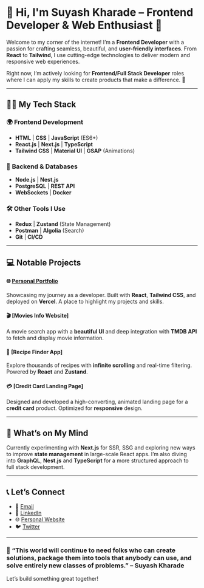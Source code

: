 # 🌟 Hi, I'm **Suyash Kharade** – Frontend Developer & Web Enthusiast 🚀

Welcome to my corner of the internet! I’m a **Frontend Developer** with a passion for crafting seamless, beautiful, and **user-friendly interfaces**. From **React** to **Tailwind**, I use cutting-edge technologies to deliver modern and responsive web experiences.

Right now, I’m actively looking for **Frontend/Full Stack Developer** roles where I can apply my skills to create products that make a difference. 💼

---

## 🧑‍💻 **My Tech Stack**  

### 🌍 **Frontend Development**  
- **HTML** | **CSS** | **JavaScript** (ES6+)  
- **React.js** | **Next.js** | **TypeScript**  
- **Tailwind CSS** | **Material UI** | **GSAP** (Animations)

### 💾 **Backend & Databases**  
- **Node.js** | **Nest.js**  
- **PostgreSQL** | **REST API**  
- **WebSockets** | **Docker**  

### 🛠️ **Other Tools I Use**  
- **Redux** | **Zustand** (State Management)  
- **Postman** | **Algolia** (Search)  
- **Git** | **CI/CD**  

---

## 💻 **Notable Projects**  

#### 🌐 [Personal Portfolio](https://www.suyashkharade.com)  
Showcasing my journey as a developer. Built with **React**, **Tailwind CSS**, and deployed on **Vercel**. A place to highlight my projects and skills.

#### 🎬 [Movies Info Website]  
A movie search app with a **beautiful UI** and deep integration with **TMDB API** to fetch and display movie information.

#### 🍲 [Recipe Finder App] 
Explore thousands of recipes with **infinite scrolling** and real-time filtering. Powered by **React** and **Zustand**.

#### 💳 [Credit Card Landing Page] 
Designed and developed a high-converting, animated landing page for a **credit card** product. Optimized for **responsive** design.

---

## 🚀 **What’s on My Mind**  
Currently experimenting with **Next.js** for SSR, SSG and exploring new ways to improve **state management** in large-scale React apps. I’m also diving into **GraphQL**, **Nest.js** and **TypeScript** for a more structured approach to full stack development.

---

## 📞 **Let’s Connect**  
- 📧 [Email](mailto:suyashkharade1234@gmail.com)  
- 🔗 [LinkedIn](https://www.linkedin.com/in/suyash-kharade1234)  
- 🌐 [Personal Website](https://www.suyashkharade.com)  
- 🐦 [Twitter](https://x.com/Suyash170502)

---

### 💬 “**This world will continue to need folks who can create solutions, package them into tools that anybody can use, and solve entirely new classes of problems.**” – Suyash Kharade
Let’s build something great together!

